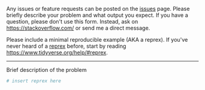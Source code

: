 Any issues or feature requests can be posted on the [issues](https://github.com/fawda123/ggord/issues) page. Please briefly describe your problem and what output you expect. If you have a question, please don't use this form. Instead, ask on <https://stackoverflow.com/> or send me a direct message.

Please include a minimal reproducible example (AKA a reprex). If you've never heard of a [reprex](https://reprex.tidyverse.org/) before, start by reading <https://www.tidyverse.org/help/#reprex>.

---

Brief description of the problem

```r
# insert reprex here
```

